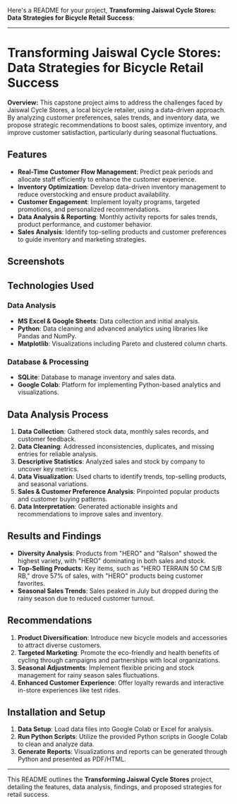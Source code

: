 Here's a README for your project, **Transforming Jaiswal Cycle Stores: Data Strategies for Bicycle Retail Success**:

---

# Transforming Jaiswal Cycle Stores: Data Strategies for Bicycle Retail Success

**Overview:** This capstone project aims to address the challenges faced by Jaiswal Cycle Stores, a local bicycle retailer, using a data-driven approach. By analyzing customer preferences, sales trends, and inventory data, we propose strategic recommendations to boost sales, optimize inventory, and improve customer satisfaction, particularly during seasonal fluctuations.

## Features
- **Real-Time Customer Flow Management**: Predict peak periods and allocate staff efficiently to enhance the customer experience.
- **Inventory Optimization**: Develop data-driven inventory management to reduce overstocking and ensure product availability.
- **Customer Engagement**: Implement loyalty programs, targeted promotions, and personalized recommendations.
- **Data Analysis & Reporting**: Monthly activity reports for sales trends, product performance, and customer behavior.
- **Sales Analysis**: Identify top-selling products and customer preferences to guide inventory and marketing strategies.

## Screenshots


## Technologies Used

### Data Analysis
- **MS Excel & Google Sheets**: Data collection and initial analysis.
- **Python**: Data cleaning and advanced analytics using libraries like Pandas and NumPy.
- **Matplotlib**: Visualizations including Pareto and clustered column charts.

### Database & Processing
- **SQLite**: Database to manage inventory and sales data.
- **Google Colab**: Platform for implementing Python-based analytics and visualizations.

## Data Analysis Process
1. **Data Collection**: Gathered stock data, monthly sales records, and customer feedback.
2. **Data Cleaning**: Addressed inconsistencies, duplicates, and missing entries for reliable analysis.
3. **Descriptive Statistics**: Analyzed sales and stock by company to uncover key metrics.
4. **Data Visualization**: Used charts to identify trends, top-selling products, and seasonal variations.
5. **Sales & Customer Preference Analysis**: Pinpointed popular products and customer buying patterns.
6. **Data Interpretation**: Generated actionable insights and recommendations to improve sales and inventory.

## Results and Findings
- **Diversity Analysis**: Products from "HERO" and "Ralson" showed the highest variety, with "HERO" dominating in both sales and stock.
- **Top-Selling Products**: Key items, such as "HERO TERRAIN 50 CM S/B RB," drove 57% of sales, with "HERO" products being customer favorites.
- **Seasonal Sales Trends**: Sales peaked in July but dropped during the rainy season due to reduced customer turnout.

## Recommendations
1. **Product Diversification**: Introduce new bicycle models and accessories to attract diverse customers.
2. **Targeted Marketing**: Promote the eco-friendly and health benefits of cycling through campaigns and partnerships with local organizations.
3. **Seasonal Adjustments**: Implement flexible pricing and stock management for rainy season sales fluctuations.
4. **Enhanced Customer Experience**: Offer loyalty rewards and interactive in-store experiences like test rides.

## Installation and Setup
1. **Data Setup**: Load data files into Google Colab or Excel for analysis.
2. **Run Python Scripts**: Utilize the provided Python scripts in Google Colab to clean and analyze data.
3. **Generate Reports**: Visualizations and reports can be generated through Python and presented as PDF/HTML.

---

This README outlines the **Transforming Jaiswal Cycle Stores** project, detailing the features, data analysis, findings, and proposed strategies for retail success.

